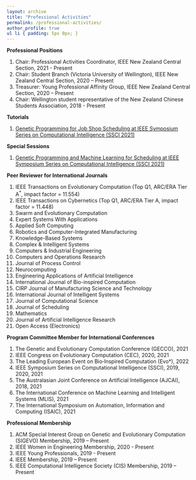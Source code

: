 ```yaml
---
layout: archive
title: "Professional Activities"
permalink: /professional-activities/
author_profile: true
ul li { padding: 5px 0px; }
---
```

**Professional Positions**
<ol>
<li> Chair: Professional Activities Coordinator, IEEE New Zealand Central Section, 2021 - Present </li>
<li> Chair: Student Branch (Victoria University of Wellington), IEEE New Zealand Central Section, 2020 – Present </li>
<li> Treasurer: Young Professional Affinity Group, IEEE New Zealand Central Section, 2020 – Present </li>
<li> Chair: Wellington student representative of the New Zealand Chinese Students Association, 2018 - Present </li>
</ol>

**Tutorials**
<ol>
<li> <a href="https://attend.ieee.org/ssci-2021/tutorial-genetic-programming-for-job-shop-scheduling/"> Genetic Programming for Job Shop Scheduling at IEEE Symposium Series on Computational Intelligence (SSCI 2021) </a> </li> 
</ol>

**Special Sessions**
<ol>
<li> <a href="https://attend.ieee.org/ssci-2021/special-session-genetic-programming-and-machine-learning-for-scheduling/"> Genetic Programming and Machine Learning for Scheduling at IEEE Symposium Series on Computational Intelligence (SSCI 2021) </a> </li>
</ol>


**Peer Reviewer for International Journals**
<ol>
<li> IEEE Transactions on Evolutionary Computation (Top Q1, ARC/ERA Tier A<sup>*</sup>, impact factor = 11.554) </li>
<li> IEEE Transactions on Cybernetics (Top Q1, ARC/ERA Tier A, impact factor = 11.448)</li>
<li> Swarm and Evolutionary Computation </li>
<li> Expert Systems With Applications </li>
<li> Applied Soft Computing </li>
<li> Robotics and Computer-Integrated Manufacturing </li>
<li> Knowledge-Based Systems </li>
<li> Complex & Intelligent Systems </li>
<li> Computers & Industrial Engineering </li>
<li> Computers and Operations Research </li>
<li> Journal of Process Control </li>
<li> Neurocomputing </li>
<li> Engineering Applications of Artificial Intelligence </li>
<li> International Journal of Bio-inspired Computation </li>
<li> CIRP Journal of Manufacturing Science and Technology </li>
<li> International Journal of Intelligent Systems </li>
<li> Journal of Computational Science </li>
<li> Journal of Scheduling </li>
<li> Mathematics </li>
<li> Journal of Artificial Intelligence Research </li>
<li> Open Access (Electronics) </li>
</ol>

**Program Committee Member for International Conferences**
<ol>
<li> The Genetic and Evolutionary Computation Conference (GECCO), 2021 </li>
<li> IEEE Congress on Evolutionary Computation (CEC), 2020, 2021 </li>
<li> The Leading European Event on Bio‑Inspired Computation (Evo*), 2022 </li>
<li> IEEE Symposium Series on Computational Intelligence (SSCI), 2019, 2020, 2021 </li>
<li> The Australasian Joint Conference on Artificial Intelligence (AJCAI), 2018, 2021 </li>
<li> The International Conference on Machine Learning and Intelligent Systems (MLIS), 2021 </li>
<li> The International Symposium on Automation, Information and Computing (ISAIC), 2021 </li>
</ol>

**Professional Membership**
<ol>
<li> ACM Special Interest Group on Genetic and Evolutionary Computation (SIGEVO) Membership, 2019 – Present </li>
<li> IEEE Women in Engineering Membership, 2020 - Present </li>
<li> IEEE Young Professionals, 2019 - Present </li>
<li> IEEE Membership, 2019 – Present </li>
<li> IEEE Computational Intelligence Society (CIS) Membership, 2019 – Present </li>
</ol>
